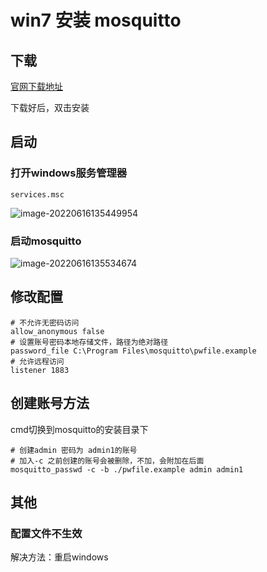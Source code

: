 # win7 安装 mosquitto

## 下载

[官网下载地址](https://mosquitto.org/download/)

下载好后，双击安装

## 启动 

### 打开windows服务管理器

`services.msc`

![image-20220616135449954](E:\codes\Server-Learning\MQTT服务器\Imag\image-20220616135449954.png)

### 启动mosquitto

![image-20220616135534674](E:\codes\Server-Learning\MQTT服务器\Imag\image-20220616135534674.png)

## 修改配置

```shell
# 不允许无密码访问
allow_anonymous false
# 设置账号密码本地存储文件，路径为绝对路径
password_file C:\Program Files\mosquitto\pwfile.example
# 允许远程访问
listener 1883
```

## 创建账号方法

cmd切换到mosquitto的安装目录下

```shell
# 创建admin 密码为 admin1的账号
# 加入-c 之前创建的账号会被删除，不加，会附加在后面
mosquitto_passwd -c -b ./pwfile.example admin admin1
```

## 其他

### 配置文件不生效

解决方法：重启windows

